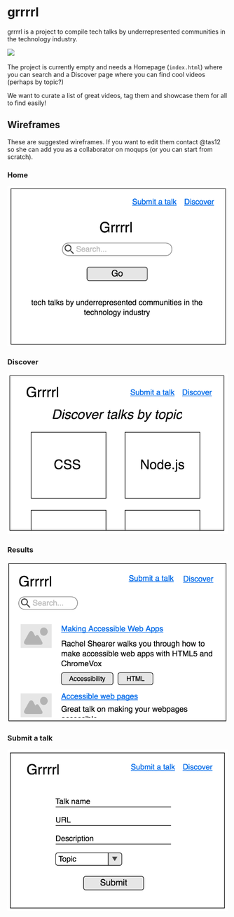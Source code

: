 # grrrrl

grrrrl is a project to compile tech talks by underrepresented communities in the technology industry.


<img src="https://raw.githubusercontent.com/elischutze/grrrrl/master/assets/grrrrl.png" width=500/>



The project is currently empty and needs a Homepage (`index.html`) where you can search and a Discover page where you can find cool videos (perhaps by topic?)

We want to curate a list of great videos, tag them and showcase them for all to find easily!

## Wireframes

These are suggested wireframes. If you want to edit them contact @tas12 so she can add you as a collaborator on moqups (or you can start from scratch).

### Home
![](./assets/wireframes/home.png)

### Discover
![](./assets/wireframes/discover.png)

### Results
![](./assets/wireframes/results.png)

### Submit a talk
![](./assets/wireframes/submit.png)
 
